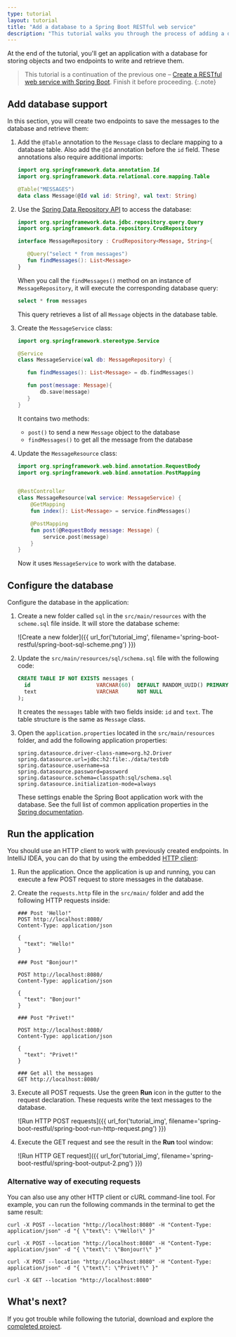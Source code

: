 ```yaml
---
type: tutorial
layout: tutorial
title: "Add a database to a Spring Boot RESTful web service"
description: "This tutorial walks you through the process of adding a database to the RESTful web service with Spring Boot and working with it."
---
```


At the end of the tutorial, you'll get an application with a database for storing objects and two endpoints to write and retrieve them.

>This tutorial is a continuation of the previous one – [Create a RESTful web service with Spring Boot](spring-boot-restful.html). Finish it before proceeding.
{:.note}

## Add database support

In this section, you will create two endpoints to save the messages to the database and retrieve them:  

1. Add the `@Table` annotation to the `Message` class to declare mapping to a database table. Also add the `@Id` annotation before the `id` field. 
  These annotations also require additional imports:

   <div class="sample" markdown="1" theme="idea" mode="kotlin" data-highlight-only>
   
   ```kotlin
   import org.springframework.data.annotation.Id
   import org.springframework.data.relational.core.mapping.Table
   
   @Table("MESSAGES")
   data class Message(@Id val id: String?, val text: String)
   ```
   
   </div>

2. Use the [Spring Data Repository API](https://docs.spring.io/spring-data/commons/docs/current/api/org/springframework/data/repository/CrudRepository.html) to access the database:

   <div class="sample" markdown="1" theme="idea" mode="kotlin" data-highlight-only>

    ```kotlin
    import org.springframework.data.jdbc.repository.query.Query
    import org.springframework.data.repository.CrudRepository
    
    interface MessageRepository : CrudRepository<Message, String>{
    
       @Query("select * from messages")
       fun findMessages(): List<Message>
    }
    ```

   </div>

    When you call the `findMessages()` method on an instance of `MessageRepository`, it will execute the corresponding database query:

   <div class="sample" markdown="1" theme="idea" mode="kotlin" data-highlight-only> 
   
   ```sql
   select * from messages
   ```
   
   </div>

   This query retrieves a list of all `Message` objects in the database table.

3. Create the `MessageService` class:

   <div class="sample" markdown="1" theme="idea" mode="kotlin" data-highlight-only>
   
   ```kotlin
   import org.springframework.stereotype.Service
   
   @Service
   class MessageService(val db: MessageRepository) {
   
      fun findMessages(): List<Message> = db.findMessages()
   
      fun post(message: Message){
          db.save(message)
      }
   }
   ```
   
   </div>

   It contains two methods:
    * `post()` to send a new `Message` object to the database
    * `findMessages()` to get all the message from the database

4. Update the `MessageResource` class:

   <div class="sample" markdown="1" theme="idea" mode="kotlin" data-highlight-only>
   
   ```kotlin
   import org.springframework.web.bind.annotation.RequestBody
   import org.springframework.web.bind.annotation.PostMapping
   
   
   @RestController
   class MessageResource(val service: MessageService) {
       @GetMapping
       fun index(): List<Message> = service.findMessages()
   
       @PostMapping
       fun post(@RequestBody message: Message) {
           service.post(message)
       }
   }
   ```
   
   </div>
   
   Now it uses `MessageService` to work with the database.

## Configure the database

Configure the database in the application:

1. Create a new folder called `sql` in the `src/main/resources` with the `scheme.sql` file inside. It will store the database scheme:

    ![Create a new folder]({{ url_for('tutorial_img', filename='spring-boot-restful/spring-boot-sql-scheme.png') }})

2. Update the `src/main/resources/sql/schema.sql` file with the following code:

   <div class="sample" markdown="1" theme="idea" mode="kotlin" data-highlight-only>
   
   ```sql
   CREATE TABLE IF NOT EXISTS messages (
     id                     VARCHAR(60)  DEFAULT RANDOM_UUID() PRIMARY KEY,
     text                   VARCHAR      NOT NULL
   );
   ```
   
   </div>

   It creates the `messages` table with two fields inside: `id` and `text`. The table structure is the same as `Message` class.
   
3. Open the `application.properties` located in the `src/main/resources` folder, and add the following application properties:

   <div class="sample" markdown="1" theme="idea" mode="kotlin" data-highlight-only>

   ```properties
   spring.datasource.driver-class-name=org.h2.Driver
   spring.datasource.url=jdbc:h2:file:./data/testdb
   spring.datasource.username=sa
   spring.datasource.password=password
   spring.datasource.schema=classpath:sql/schema.sql
   spring.datasource.initialization-mode=always
   ```

   </div>

    These settings enable the Spring Boot application work with the database.
    See the full list of common application properties in the [Spring documentation](https://docs.spring.io/spring-boot/docs/current/reference/html/appendix-application-properties.html).

## Run the application

You should use an HTTP client to work with previously created endpoints.
In IntelliJ IDEA, you can do that by using the embedded [HTTP client](https://www.jetbrains.com/help/idea/http-client-in-product-code-editor.html): 

1. Run the application. Once the application is up and running, you can execute a few POST request to store messages in the database.

2. Create the `requests.http` file in the `src/main/` folder and add the following HTTP requests inside:

   <div class="sample" markdown="1" theme="idea" mode="kotlin" data-highlight-only>
   
   ```text
   ### Post 'Hello!"
   POST http://localhost:8080/
   Content-Type: application/json
   
   {
     "text": "Hello!"
   }
   
   ### Post "Bonjour!"
   
   POST http://localhost:8080/
   Content-Type: application/json
   
   {
     "text": "Bonjour!"
   }
   
   ### Post "Privet!"
   
   POST http://localhost:8080/
   Content-Type: application/json
   
   {
     "text": "Privet!"
   }
   
   ### Get all the messages
   GET http://localhost:8080/
   ```

   </div>

3. Execute all POST requests. Use the green **Run** icon in the gutter to the request declaration.
   These requests write the text messages to the database.
    
    ![Run HTTP POST requests]({{ url_for('tutorial_img', filename='spring-boot-restful/spring-boot-run-http-request.png') }})

4. Execute the GET request and see the result in the **Run** tool window:

    ![Run HTTP GET request]({{ url_for('tutorial_img', filename='spring-boot-restful/spring-boot-output-2.png') }})

### Alternative way of executing requests

You can also use any other HTTP client or cURL command-line tool. For example, you can run the following commands in the terminal to get the same result:

<div class="sample" markdown="1" theme="idea" mode="kotlin" data-highlight-only>

```cURL
curl -X POST --location "http://localhost:8080" -H "Content-Type: application/json" -d "{ \"text\": \"Hello!\" }"

curl -X POST --location "http://localhost:8080" -H "Content-Type: application/json" -d "{ \"text\": \"Bonjour!\" }"

curl -X POST --location "http://localhost:8080" -H "Content-Type: application/json" -d "{ \"text\": \"Privet!\" }"

curl -X GET --location "http://localhost:8080"
```

</div>

## What's next?

If you got trouble while following the tutorial, download and explore the [completed project](https://github.com/kotlin-hands-on/spring-time-in-kotlin-episode1).